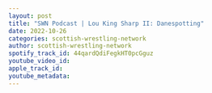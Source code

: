```yaml
---
layout: post
title: "SWN Podcast | Lou King Sharp II: Danespotting"
date: 2022-10-26
categories: scottish-wrestling-network
author: scottish-wrestling-network
spotify_track_id: 44qardQdiFegkHT0pcGguz
youtube_video_id: 
apple_track_id: 
youtube_metadata: 
---
```

